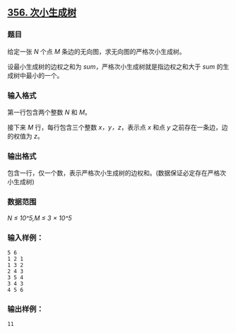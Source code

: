 ## [356. 次小生成树](https://www.acwing.com/problem/content/358/)

### 题目

给定一张 *N* 个点 *M* 条边的无向图，求无向图的严格次小生成树。

设最小生成树的边权之和为 *sum*，严格次小生成树就是指边权之和大于 *sum* 的生成树中最小的一个。

### 输入格式

第一行包含两个整数 *N* 和 *M*。

接下来 *M* 行，每行包含三个整数 *x，y，z*，表示点 *x* 和点 *y* 之前存在一条边，边的权值为 *z*。

### 输出格式

包含一行，仅一个数，表示严格次小生成树的边权和。(数据保证必定存在严格次小生成树)

### 数据范围

*N ≤ 10^5,M ≤ 3 × 10^5*

### 输入样例：

```
5 6
1 2 1
1 3 2
2 4 3
3 5 4
3 4 3
4 5 6
```

### 输出样例：

```
11
```

